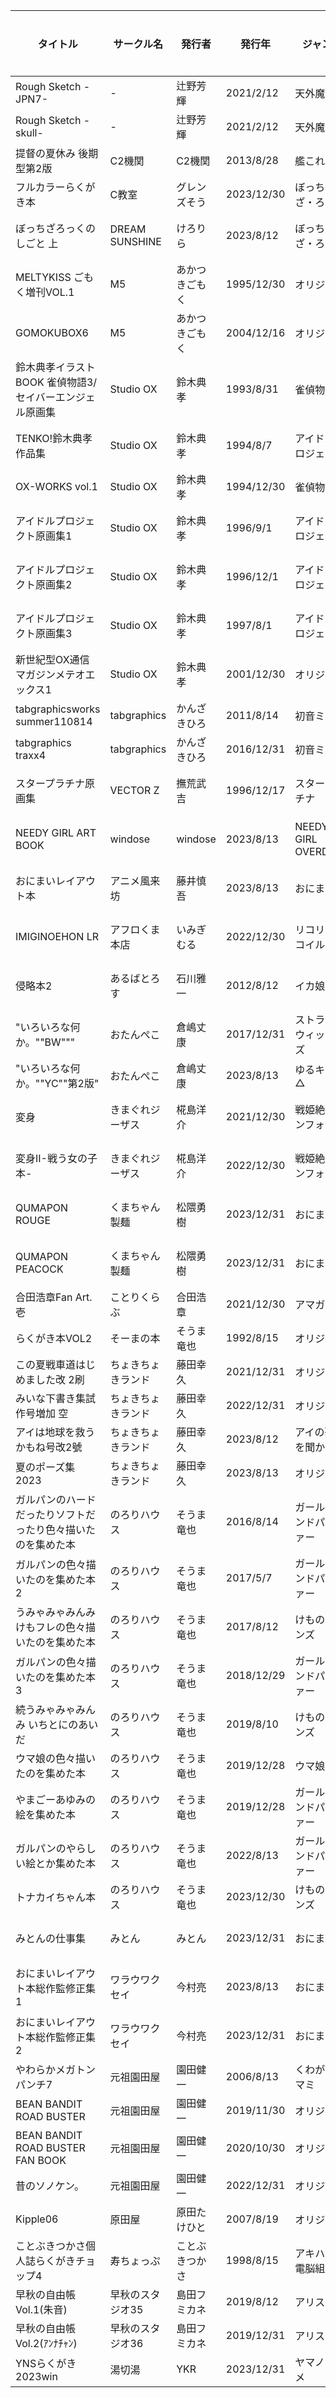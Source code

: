 | タイトル | サークル名 | 発行者 | 発行年 | ジャンル | ジャンル | サイズ |
| ---- | ---- | ---- | ---- | ---- | ---- | ---- |
| Rough Sketch -JPN7- | - | 辻野芳輝 | 2021/2/12 | 天外魔境 | - | B5 |
| Rough Sketch -skull- | - | 辻野芳輝 | 2021/2/12 | 天外魔境 | - | B5 |
| 提督の夏休み 後期型第2版 | C2機関 | C2機関 | 2013/8/28 | 艦これ | - | B5 |
| フルカラーらくがき本 | C教室 | グレンズそう | 2023/12/30 | ぼっち・ざ・ろっく! | - | 変形 |
| ぼっちざろっくのしごと 上 | DREAM SUNSHINE | けろりら | 2023/8/12 | ぼっち・ざ・ろっく! | 原画集 | B5 |
| MELTYKISS ごもく増刊VOL.1 | M5 | あかつきごもく | 1995/12/30 | オリジナル | - | B5 |
| GOMOKUBOX6 | M5 | あかつきごもく | 2004/12/16 | オリジナル | - | B5 |
| 鈴木典孝イラストBOOK 雀偵物語3/セイバーエンジェル原画集 | Studio OX | 鈴木典孝 | 1993/8/31 | 雀偵物語 | 原画集 | B5 |
| TENKO!鈴木典孝作品集 | Studio OX | 鈴木典孝 | 1994/8/7 | アイドルプロジェクト | 原画集 | B5 |
| OX-WORKS vol.1 | Studio OX | 鈴木典孝 | 1994/12/30 | 雀偵物語 | - | B5 |
| アイドルプロジェクト原画集1 | Studio OX | 鈴木典孝 | 1996/9/1 | アイドルプロジェクト | 原画集 | B5 |
| アイドルプロジェクト原画集2 | Studio OX | 鈴木典孝 | 1996/12/1 | アイドルプロジェクト | 原画集 | B5 |
| アイドルプロジェクト原画集3 | Studio OX | 鈴木典孝 | 1997/8/1 | アイドルプロジェクト | 原画集 | B5 |
| 新世紀型OX通信 マガジンメテオエックス1 | Studio OX | 鈴木典孝 | 2001/12/30 | オリジナル | - | B5 |
| tabgraphicsworks summer110814 | tabgraphics | かんざきひろ | 2011/8/14 | 初音ミク | - | B5 |
| tabgraphics traxx4 | tabgraphics | かんざきひろ | 2016/12/31 | 初音ミク | - | B5 |
| スタープラチナ原画集 | VECTOR Z | 撫荒武吉 | 1996/12/17 | スタープラチナ | 原画集 | B5 |
| NEEDY GIRL ART BOOK | windose | windose | 2023/8/13 | NEEDY GIRL OVERDOSE | 原画集 | B5 |
| おにまいレイアウト本 | アニメ風来坊 | 藤井慎吾 | 2023/8/13 | おにまい | 原画集 | B5 |
| IMIGINOEHON LR | アフロくま本店 | いみぎむる | 2022/12/30 | リコリスリコイル | 原画集 | A4 |
| 侵略本2 | あるばとろす | 石川雅一 | 2012/8/12 | イカ娘 | 原画集 | B5 |
| "いろいろな何か。""BW""" | おたんぺこ | 倉嶋丈康 | 2017/12/31 | ストライクウィッチーズ | - | B5 |
| "いろいろな何か。""YC""第2版" | おたんぺこ | 倉嶋丈康 | 2023/8/13 | ゆるキャン△ | - | B5 |
| 変身 | きまぐれジーザス | 椛島洋介 | 2021/12/30 | 戦姫絶唱シンフォギア | 原画集 | B5 |
| 変身II-戦う女の子本- | きまぐれジーザス | 椛島洋介 | 2022/12/30 | 戦姫絶唱シンフォギア | 原画集 | B5 |
| QUMAPON ROUGE | くまちゃん製麺 | 松隈勇樹 | 2023/12/31 | おにまい | 原画集 | B5 |
| QUMAPON PEACOCK | くまちゃん製麺 | 松隈勇樹 | 2023/12/31 | おにまい | 原画集 | B5 |
| 合田浩章Fan Art.壱 | ことりくらぶ | 合田浩章 | 2021/12/30 | アマガミ | - | B5 |
| らくがき本VOL2 | そーまの本 | そうま竜也 | 1992/8/15 | オリジナル | - | A5 |
| この夏戦車道はじめました改 2刷 | ちょきちょきランド | 藤田幸久 | 2021/12/31 | オリジナル | - | B5 |
| みいな下書き集試作号増加 空  | ちょきちょきランド | 藤田幸久 | 2022/12/31 | オリジナル | - | A5 |
| アイは地球を救うかもね号改2號 | ちょきちょきランド | 藤田幸久 | 2023/8/12 | アイの歌声を聞かせて | - | A5 |
| 夏のポーズ集2023 | ちょきちょきランド | 藤田幸久 | 2023/8/13 | オリジナル | - | A5 |
| ガルパンのハードだったりソフトだったり色々描いたのを集めた本 | のろりハウス | そうま竜也 | 2016/8/14 | ガールズアンドパンツァー | - | B5 |
| ガルパンの色々描いたのを集めた本2 | のろりハウス | そうま竜也 | 2017/5/7 | ガールズアンドパンツァー | - | B5 |
| うみゃみゃみんみ けもフレの色々描いたのを集めた本 | のろりハウス | そうま竜也 | 2017/8/12 | けものフレンズ | - | B5 |
| ガルパンの色々描いたのを集めた本3 | のろりハウス | そうま竜也 | 2018/12/29 | ガールズアンドパンツァー | - | B5 |
| 続うみゃみゃみんみ いちとにのあいだ | のろりハウス | そうま竜也 | 2019/8/10 | けものフレンズ | - | B5 |
| ウマ娘の色々描いたのを集めた本 | のろりハウス | そうま竜也 | 2019/12/28 | ウマ娘 | - | B5 |
| やまごーあゆみの絵を集めた本 | のろりハウス | そうま竜也 | 2019/12/28 | ガールズアンドパンツァー | - | B5 |
| ガルパンのやらしい絵とか集めた本 | のろりハウス | そうま竜也 | 2022/8/13 | ガールズアンドパンツァー | - | B5 |
| トナカイちゃん本 | のろりハウス | そうま竜也 | 2023/12/30 | けものフレンズ | - | B5 |
| みとんの仕事集 | みとん | みとん | 2023/12/31 | おにまい | 原画集 | B5 |
| おにまいレイアウト本総作監修正集1 | ワラウワクセイ | 今村亮 | 2023/8/13 | おにまい | 原画集 | B5 |
| おにまいレイアウト本総作監修正集2 | ワラウワクセイ | 今村亮 | 2023/12/31 | おにまい | 原画集 | B5 |
| やわらかメガトンパンチ7 | 元祖園田屋 | 園田健一 | 2006/8/13 | くわがたツマミ | - | B5 |
| BEAN BANDIT ROAD BUSTER | 元祖園田屋 | 園田健一 | 2019/11/30 | オリジナル | - | B5 |
| BEAN BANDIT ROAD BUSTER FAN BOOK | 元祖園田屋 | 園田健一 | 2020/10/30 | オリジナル | - | B5 |
| 昔のソノケン。 | 元祖園田屋 | 園田健一 | 2022/12/31 | オリジナル | - | B5 |
| Kipple06 | 原田屋 | 原田たけひと | 2007/8/19 | オリジナル | - | B5 |
| ことぶきつかさ個人誌らくがきチョップ4 | 寿ちょっぷ | ことぶきつかさ | 1998/8/15 | アキハバラ電脳組 | 原画集 | B5 |
| 早秋の自由帳Vol.1(朱音) | 早秋のスタジオ35 | 島田フミカネ | 2019/8/12 | アリスギア | - | B5 |
| 早秋の自由帳Vol.2(ｱﾝﾅﾁｬﾝ) | 早秋のスタジオ36 | 島田フミカネ | 2019/12/31 | アリスギア | - | B5 |
| YNSらくがき2023win | 湯切湯 | YKR | 2023/12/31 | ヤマノススメ | - | B5 |
